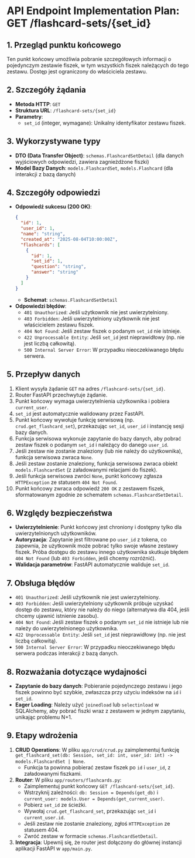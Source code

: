 # API Endpoint Implementation Plan: GET /flashcard-sets/{set_id}

## 1. Przegląd punktu końcowego

Ten punkt końcowy umożliwia pobranie szczegółowych informacji o pojedynczym zestawie fiszek, w tym wszystkich fiszek należących do tego zestawu. Dostęp jest ograniczony do właściciela zestawu.

## 2. Szczegóły żądania

-   **Metoda HTTP**: `GET`
-   **Struktura URL**: `/flashcard-sets/{set_id}`
-   **Parametry**: 
    -   `set_id` (integer, wymagane): Unikalny identyfikator zestawu fiszek.

## 3. Wykorzystywane typy

-   **DTO (Data Transfer Object)**: `schemas.FlashcardSetDetail` (dla danych wyjściowych odpowiedzi, zawiera zagnieżdżone fiszki)
-   **Model Bazy Danych**: `models.FlashcardSet`, `models.Flashcard` (dla interakcji z bazą danych)

## 4. Szczegóły odpowiedzi

-   **Odpowiedź sukcesu (200 OK)**:
    ```json
    {
      "id": 1,
      "user_id": 1,
      "name": "string",
      "created_at": "2025-08-04T10:00:00Z",
      "flashcards": [
        {
          "id": 1,
          "set_id": 1,
          "question": "string",
          "answer": "string"
        }
      ]
    }
    ```
    -   **Schemat**: `schemas.FlashcardSetDetail`
-   **Odpowiedzi błędów**:
    -   `401 Unauthorized`: Jeśli użytkownik nie jest uwierzytelniony.
    -   `403 Forbidden`: Jeśli uwierzytelniony użytkownik nie jest właścicielem zestawu fiszek.
    -   `404 Not Found`: Jeśli zestaw fiszek o podanym `set_id` nie istnieje.
    -   `422 Unprocessable Entity`: Jeśli `set_id` jest nieprawidłowy (np. nie jest liczbą całkowitą).
    -   `500 Internal Server Error`: W przypadku nieoczekiwanego błędu serwera.

## 5. Przepływ danych

1.  Klient wysyła żądanie `GET` na adres `/flashcard-sets/{set_id}`.
2.  Router FastAPI przechwytuje żądanie.
3.  Punkt końcowy wymaga uwierzytelnienia użytkownika i pobiera `current_user`.
4.  `set_id` jest automatycznie walidowany przez FastAPI.
5.  Punkt końcowy wywołuje funkcję serwisową (np. `crud.get_flashcard_set`), przekazując `set_id`, `user_id` i instancję sesji bazy danych.
6.  Funkcja serwisowa wykonuje zapytanie do bazy danych, aby pobrać zestaw fiszek o podanym `set_id` i należący do danego `user_id`.
7.  Jeśli zestaw nie zostanie znaleziony (lub nie należy do użytkownika), funkcja serwisowa zwraca `None`.
8.  Jeśli zestaw zostanie znaleziony, funkcja serwisowa zwraca obiekt `models.FlashcardSet` (z załadowanymi relacjami do fiszek).
9.  Jeśli funkcja serwisowa zwróci `None`, punkt końcowy zgłasza `HTTPException` ze statusem `404 Not Found`.
10. Punkt końcowy zwraca odpowiedź `200 OK` z zestawem fiszek, sformatowanym zgodnie ze schematem `schemas.FlashcardSetDetail`.

## 6. Względy bezpieczeństwa

-   **Uwierzytelnienie**: Punkt końcowy jest chroniony i dostępny tylko dla uwierzytelnionych użytkowników.
-   **Autoryzacja**: Zapytanie jest filtrowane po `user_id` z tokena, co zapewnia, że użytkownik może pobrać tylko swoje własne zestawy fiszek. Próba dostępu do zestawu innego użytkownika skutkuje błędem `404 Not Found` (lub `403 Forbidden`, jeśli chcemy rozróżnić).
-   **Walidacja parametrów**: FastAPI automatycznie waliduje `set_id`.

## 7. Obsługa błędów

-   `401 Unauthorized`: Jeśli użytkownik nie jest uwierzytelniony.
-   `403 Forbidden`: Jeśli uwierzytelniony użytkownik próbuje uzyskać dostęp do zestawu, który nie należy do niego (alternatywa dla 404, jeśli chcemy ujawnić istnienie zasobu).
-   `404 Not Found`: Jeśli zestaw fiszek o podanym `set_id` nie istnieje lub nie należy do uwierzytelnionego użytkownika.
-   `422 Unprocessable Entity`: Jeśli `set_id` jest nieprawidłowy (np. nie jest liczbą całkowitą).
-   `500 Internal Server Error`: W przypadku nieoczekiwanego błędu serwera podczas interakcji z bazą danych.

## 8. Rozważania dotyczące wydajności

-   **Zapytanie do bazy danych**: Pobieranie pojedynczego zestawu i jego fiszek powinno być szybkie, zwłaszcza przy użyciu indeksów na `id` i `set_id`.
-   **Eager Loading**: Należy użyć `joinedload` lub `selectinload` w SQLAlchemy, aby pobrać fiszki wraz z zestawem w jednym zapytaniu, unikając problemu N+1.

## 9. Etapy wdrożenia

1.  **CRUD Operations**: W pliku `app/crud/crud.py` zaimplementuj funkcję `get_flashcard_set(db: Session, set_id: int, user_id: int) -> models.FlashcardSet | None`.
    -   Funkcja ta powinna pobierać zestaw fiszek po `id` i `user_id`, z załadowanymi fiszkami.
2.  **Router**: W pliku `app/routers/flashcards.py`:
    -   Zaimplementuj punkt końcowy `GET /flashcard-sets/{set_id}`.
    -   Wstrzyknij zależności: `db: Session = Depends(get_db)` i `current_user: models.User = Depends(get_current_user)`.
    -   Pobierz `set_id` ze ścieżki.
    -   Wywołaj `crud.get_flashcard_set`, przekazując `set_id` i `current_user.id`.
    -   Jeśli zestaw nie zostanie znaleziony, zgłoś `HTTPException` ze statusem 404.
    -   Zwróć zestaw w formacie `schemas.FlashcardSetDetail`.
3.  **Integracja**: Upewnij się, że router jest dołączony do głównej instancji aplikacji FastAPI w `app/main.py`.